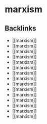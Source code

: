# marxism



<a id="org0131c4a"></a>

## Backlinks

-   [[marxism]]
-   [[marxism]]
-   [[marxism]]
-   [[marxism]]
-   [[marxism]]
-   [[marxism]]
-   [[marxism]]
-   [[marxism]]
-   [[marxism]]
-   [[marxism]]
-   [[marxism]]
-   [[marxism]]
-   [[marxism]]
-   [[marxism]]
-   [[marxism]]
